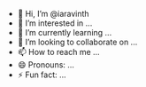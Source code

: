 - 👋 Hi, I’m @iaravinth
- 👀 I’m interested in ...
- 🌱 I’m currently learning ...
- 💞️ I’m looking to collaborate on ...
- 📫 How to reach me ...
- 😄 Pronouns: ...
- ⚡ Fun fact: ...

<!---
iaravinth/iaravinth is a ✨ special ✨ repository because its `README.md` (this file) appears on your GitHub profile.
You can click the Preview link to take a look at your changes.
--->
